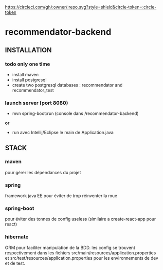 https://circleci.com/gh/:owner/:repo.svg?style=shield&circle-token=:circle-token

# recommendator-backend
## INSTALLATION

### todo only one time

* install maven 
* install postgresql
* create two postgresql databases : recommendator and recommendator_test

### launch server (port 8080)

+ mvn spring-boot:run (console dans /recommendator-backend) 

__or__

+   run avec Intellij/Eclipse le main de Application.java


## STACK
### maven
pour gérer les dépendances du projet
### spring
framework java EE pour éviter de trop réinventer la roue
### spring-boot 
pour éviter des tonnes de config useless (similaire a create-react-app pour react)
### hibernate
ORM pour faciliter manipulation de la BDD. 
les config se trouvent respectivement dans les fichiers src/main/resources/application.properties et src/test/resources/application.properties pour les environnements de dev et de test.